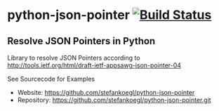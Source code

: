 python-json-pointer [![Build Status](https://secure.travis-ci.org/stefankoegl/python-json-pointer.png?branch=master)](https://travis-ci.org/stefankoegl/python-json-pointer)
===================

Resolve JSON Pointers in Python
-------------------------------

Library to resolve JSON Pointers according to
http://tools.ietf.org/html/draft-ietf-appsawg-json-pointer-04

See Sourcecode for Examples
* Website: https://github.com/stefankoegl/python-json-pointer
* Repository: https://github.com/stefankoegl/python-json-pointer.git
